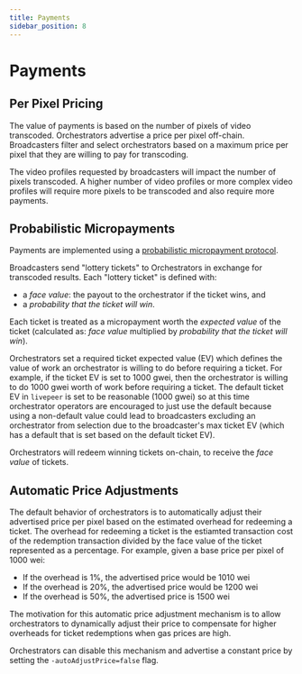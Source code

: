 ```yaml
---
title: Payments
sidebar_position: 8
---
```


# Payments

## Per Pixel Pricing

The value of payments is based on the number of pixels of video transcoded.
Orchestrators advertise a price per pixel off-chain. Broadcasters filter and
select orchestrators based on a maximum price per pixel that they are willing to
pay for transcoding.

The video profiles requested by broadcasters will impact the number of pixels
transcoded. A higher number of video profiles or more complex video profiles
will require more pixels to be transcoded and also require more payments.

## Probabilistic Micropayments

Payments are implemented using a
[probabilistic micropayment protocol](https://medium.com/livepeer-blog/streamflow-probabilistic-micropayments-f3a647672462).

Broadcasters send "lottery tickets" to Orchestrators in exchange for transcoded
results. Each "lottery ticket" is defined with:

- a _face value_: the payout to the orchestrator if the ticket wins, and
- a _probability that the ticket will win_.

Each ticket is treated as a micropayment worth the _expected value_ of the
ticket (calculated as: _face value_ multiplied by _probability that the ticket
will win_).

Orchestrators set a required ticket expected value (EV) which defines the value
of work an orchestrator is willing to do before requiring a ticket. For example,
if the ticket EV is set to 1000 gwei, then the orchestrator is willing to do
1000 gwei worth of work before requiring a ticket. The default ticket EV in
`livepeer` is set to be reasonable (1000 gwei) so at this time orchestrator
operators are encouraged to just use the default because using a non-default
value could lead to broadcasters excluding an orchestrator from selection due to
the broadcaster's max ticket EV (which has a default that is set based on the
default ticket EV).

Orchestrators will redeem winning tickets on-chain, to receive the _face value_
of tickets.

## Automatic Price Adjustments

The default behavior of orchestrators is to automatically adjust their
advertised price per pixel based on the estimated overhead for redeeming a
ticket. The overhead for redeeming a ticket is the estiamted transaction cost of
the redemption transaction divided by the face value of the ticket represented
as a percentage. For example, given a base price per pixel of 1000 wei:

- If the overhead is 1%, the advertised price would be 1010 wei
- If the overhead is 20%, the advertised price would be 1200 wei
- If the overhead is 50%, the advertised price is 1500 wei

The motivation for this automatic price adjustment mechanism is to allow
orchestrators to dynamically adjust their price to compensate for higher
overheads for ticket redemptions when gas prices are high.

Orchestrators can disable this mechanism and advertise a constant price by
setting the `-autoAdjustPrice=false` flag.
